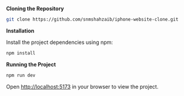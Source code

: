 **Cloning the Repository**

```bash
git clone https://github.com/snmshahzaib/iphone-website-clone.git
```

**Installation**

Install the project dependencies using npm:

```bash
npm install
```

**Running the Project**

```bash
npm run dev
```

Open [http://localhost:5173](http://localhost:5173) in your browser to view the project.